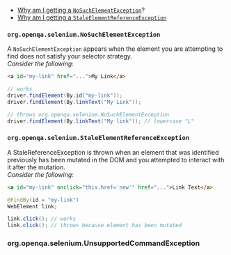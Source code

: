 - [Why am I getting a `NoSuchElementException`](#orgopenqaseleniumnosuchelementexception)?
- [Why am I getting a `StaleElementReferenceException`](#orgopenqaseleniumstaleelementreferenceexception)
  
  
  
  
### `org.openqa.selenium.NoSuchElementException`

A `NoSuchElementException` appears when the element you are attempting to find does not satisfy your selector strategy.  
*Consider the following:*

```html
<a id="my-link" href="...">My Link</a>
```

```java
// works
driver.findElement(By.id("my-link"));
driver.findElement(By.linkText("My Link"));

// throws org.openqa.selenium.NoSuchElementException
driver.findElement(By.linkText("My link")); // lowercase "L"
```

### `org.openqa.selenium.StaleElementReferenceException`

A StaleReferenceException is thrown when an element that was identified previously has been mutated in the DOM and you attempted to interact with it after the mutation.  
*Consider the following:*

```html
<a id="my-link" onclick="this.href='new'" href="...">Link Text</a>
```

```java
@FindBy(id = "my-link")
WebElement link;

link.click(); // works
link.click(); // throws because element has been mutated
```

### org.openqa.selenium.UnsupportedCommandException